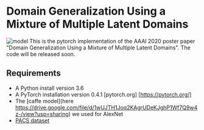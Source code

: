 # Domain Generalization Using a Mixture of Multiple Latent Domains
![model](https://user-images.githubusercontent.com/22876486/68654944-64933100-0572-11ea-8cd0-2ff148ca1843.png)
This is the pytorch implementation of the AAAI 2020 poster paper "Domain Generalization Using a Mixture of Multiple Latent Domains".
The code will be released soon.

## Requirements
- A Python install version 3.6
- A PyTorch installation version 0.4.1 [pytorch.org] [https://pytorch.org/]
- The [caffe model](here https://drive.google.com/file/d/1wUJTH1Joq2KAgrUDeKJghP1Wf7Q9w4z-/view?usp=sharing) we used for AlexNet
- [PACS dataset](http://www.eecs.qmul.ac.uk/~dl307/project_iccv2017)
